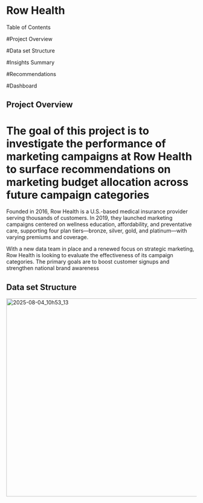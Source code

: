 # Row Health

Table of Contents

#Project Overview

#Data set Structure

#Insights Summary

#Recommendations

#Dashboard

## Project Overview

# The goal of this project is to investigate the performance of marketing campaigns at Row Health to surface recommendations on marketing budget allocation across future campaign categories

Founded in 2016, Row Health is a U.S.-based medical insurance provider serving thousands of customers. In 2019, they launched marketing campaigns centered on wellness education, affordability, and preventative care, supporting four plan tiers—bronze, silver, gold, and platinum—with varying premiums and coverage.

With a new data team in place and a renewed focus on strategic marketing, Row Health is looking to evaluate the effectiveness of its campaign categories. The primary goals are to boost customer signups and strengthen national brand awareness


## Data set Structure
<img width="751" height="525" alt="2025-08-04_10h53_13" src="https://github.com/user-attachments/assets/4e2bcf61-f7ae-4db9-b823-cd8f6901055a" />


